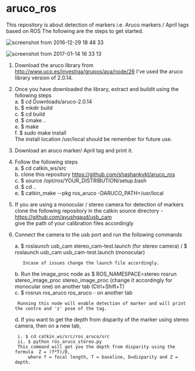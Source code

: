 # aruco_ros
This repository is about detection of markers i.e. Aruco markers / April tags based on ROS
The following are the steps to get started.

![screenshot from 2016-12-29 18 48 33](https://cloud.githubusercontent.com/assets/23419376/21954443/d77a9af2-da76-11e6-8343-2b3c6a384a44.png)

![screenshot from 2017-01-14 16 33 13](https://cloud.githubusercontent.com/assets/23419376/21954468/7dffb10a-da77-11e6-9345-98427e3e175e.png)


1. Download the aruco library from http://www.uco.es/investiga/grupos/ava/node/26 
    I've used the aruco library version of 2.0.14.  
	
2. Once you have downloaded the library, extract and buildit using the following steps  
    a. $ cd Downloads/aruco-2.0.14  
    b. $ mkdir build  
    c. $ cd build  
    d. $ cmake ..  
    e. $ make  
    f. $ sudo make install  
    The install location /usr/local should be remember for future use.
	
3. Download an aruco marker/ April tag and print it.

4. Follow the following steps  
    a. $ cd catkin_ws/src  
    b. clone this repository  https://github.com/shashankvkt/aruco_ros  
    c. $ source /opt/ros/YOUR_DISTRIBUTION/setup.bash  
    d. $ cd ..  
    e. $ catkin_make --pkg ros_aruco -DARUCO_PATH=/usr/local  
	
5. If you are using a monocular / stereo camera for detection of markers clone the following repository in the catkin source directory - https://github.com/ayushgaud/usb_cam  
give the path of your calibration files accordingly

6. Connect the camera to the usb port and run the following commands

    a. $ roslaunch usb_cam stereo_cam-test.launch (for stereo camera)  / $ roslaunch usb_cam usb_cam-test.launch (monocular)
	
          Incase of issues change the launch file accordingly.
    b. Run the image_proc node as    $ ROS_NAMESPACE=stereo rosrun stereo_image_proc stereo_image_proc (change it accordingly for           monocular one) on another tab (Ctrl+Shift+T)  
    c. $ rosrun ros_aruco ros_aruco - on another tab
	
        Running this node will enable detection of marker and will print the centre and 'z' pose of the tag.  
    d. If you want to get the depth from disparity of the marker using stereo camera, then on a new tab,  
	
        i. $ cd catkin_ws/src/ros_aruco/src  
        ii. $ python ros_aruco_stereo.py  
        This command will get you the depth from disparity using the formula  Z = (f*T)/D,
            where f = focal length, T = baseline, D=disparity and Z = depth. 

